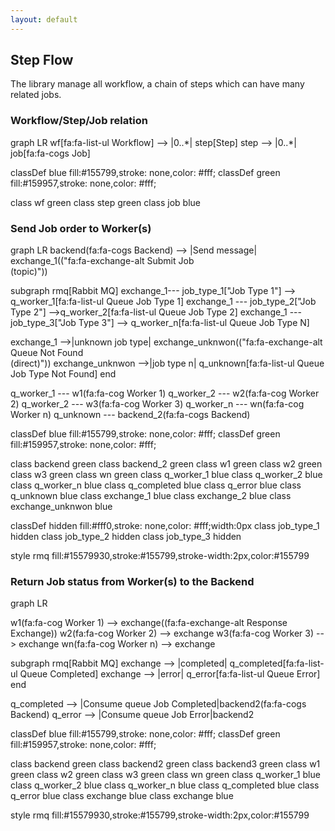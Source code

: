 ```yaml
---
layout: default
---
```


## Step Flow

The library manage all workflow, a chain of steps which can have many related jobs.

### Workflow/Step/Job relation

<div class="mermaid">
graph LR
wf[fa:fa-list-ul Workflow] --> |0..*| step[Step] 
step -->  |0..*| job[fa:fa-cogs Job]

classDef blue fill:#155799,stroke: none,color: #fff;
classDef green fill:#159957,stroke: none,color: #fff;

class wf green
class step green
class job blue
</div>

### Send Job order to Worker(s)

<div class="mermaid">
graph LR
backend(fa:fa-cogs Backend) --> |Send message| exchange_1(("fa:fa-exchange-alt Submit Job <br/>(topic)"))

subgraph rmq[Rabbit MQ]
  exchange_1--- job_type_1["Job Type 1"] --> q_worker_1[fa:fa-list-ul Queue Job Type 1]
  exchange_1 --- job_type_2["Job Type 2"] -->q_worker_2[fa:fa-list-ul Queue Job Type 2]
  exchange_1 --- job_type_3["Job Type 3"] --> q_worker_n[fa:fa-list-ul Queue Job Type N]

  exchange_1 -->|unknown job type| exchange_unknwon(("fa:fa-exchange-alt Queue Not Found<br/>(direct)"))
  exchange_unknwon -->|job type n| q_unknown[fa:fa-list-ul Queue Job Type Not Found]
end

q_worker_1 --- w1(fa:fa-cog Worker 1)
q_worker_2 --- w2(fa:fa-cog Worker 2)
q_worker_2 --- w3(fa:fa-cog Worker 3)
q_worker_n --- wn(fa:fa-cog Worker n)
q_unknown --- backend_2(fa:fa-cogs Backend)

classDef blue fill:#155799,stroke: none,color: #fff;
classDef green fill:#159957,stroke: none,color: #fff;

class backend green
class backend_2 green
class w1 green
class w2 green
class w3 green
class wn green
class q_worker_1 blue
class q_worker_2 blue
class q_worker_n blue
class q_completed blue
class q_error blue
class q_unknown blue
class exchange_1 blue
class exchange_2 blue
class exchange_unknwon blue

classDef hidden fill:#fff0,stroke: none,color: #fff;width:0px
class job_type_1 hidden
class job_type_2 hidden
class job_type_3 hidden

style rmq fill:#15579930,stroke:#155799,stroke-width:2px,color:#155799
</div>

### Return Job status from Worker(s) to the Backend

<div class="mermaid">
graph LR

w1(fa:fa-cog Worker 1) --> exchange((fa:fa-exchange-alt Response Exchange))
w2(fa:fa-cog Worker 2) --> exchange
w3(fa:fa-cog Worker 3) --> exchange
wn(fa:fa-cog Worker n) --> exchange

subgraph rmq[Rabbit MQ]
  exchange --> |completed| q_completed[fa:fa-list-ul Queue Completed]
  exchange --> |error| q_error[fa:fa-list-ul  Queue Error]
end

q_completed --> |Consume queue Job Completed|backend2(fa:fa-cogs Backend)
q_error --> |Consume queue Job Error|backend2

classDef blue fill:#155799,stroke: none,color: #fff;
classDef green fill:#159957,stroke: none,color: #fff;

class backend green
class backend2 green
class backend3 green
class w1 green
class w2 green
class w3 green
class wn green
class q_worker_1 blue
class q_worker_2 blue
class q_worker_n blue
class q_completed blue
class q_error blue
class exchange blue
class exchange blue

style rmq fill:#15579930,stroke:#155799,stroke-width:2px,color:#155799
</div>

<style type="text/css">
	.edgeLabel {
		background-color: #ffff !important;
	}
</style>
